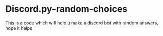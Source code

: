 # Discord.py-random-choices
This is a code which will help u make a discord bot with random answers, hope it helps
